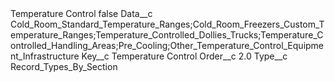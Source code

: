 <?xml version="1.0" encoding="UTF-8"?>
<CustomMetadata xmlns="http://soap.sforce.com/2006/04/metadata" xmlns:xsi="http://www.w3.org/2001/XMLSchema-instance" xmlns:xsd="http://www.w3.org/2001/XMLSchema">
    <label>Temperature Control</label>
    <protected>false</protected>
    <values>
        <field>Data__c</field>
        <value xsi:type="xsd:string">Cold_Room_Standard_Temperature_Ranges;Cold_Room_Freezers_Custom_Temperature_Ranges;Temperature_Controlled_Dollies_Trucks;Temperature_Controlled_Handling_Areas;Pre_Cooling;Other_Temperature_Control_Equipment_Infrastructure</value>
    </values>
    <values>
        <field>Key__c</field>
        <value xsi:type="xsd:string">Temperature Control</value>
    </values>
    <values>
        <field>Order__c</field>
        <value xsi:type="xsd:double">2.0</value>
    </values>
    <values>
        <field>Type__c</field>
        <value xsi:type="xsd:string">Record_Types_By_Section</value>
    </values>
</CustomMetadata>
